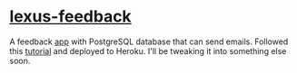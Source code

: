 # [lexus-feedback](https://rocky-basin-41481.herokuapp.com/)

A feedback [app](https://rocky-basin-41481.herokuapp.com/) with PostgreSQL database that can send emails. Followed this [tutorial](https://youtu.be/w25ea_I89iM?list=PLSL1Ev2kgxs51N7GV4kcRzmKQGE6C68jG) and deployed to Heroku. I'll be tweaking it into something else soon.
